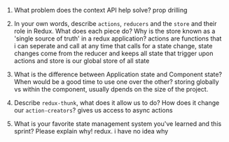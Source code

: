 1. What problem does the context API help solve?
prop drilling
1. In your own words, describe `actions`, `reducers` and the `store` and their role in Redux. What does each piece do? Why is the store known as a 'single source of truth' in a redux application?
actions are functions that i can seperate and call at any time that calls for a state change, state changes come from the reducer and keeps all state that trigger upon actions and store is our global store of all state

1. What is the difference between Application state and Component state? When would be a good time to use one over the other?
storing globally vs within the component, usually dpends on the size of the project. 

1. Describe `redux-thunk`, what does it allow us to do? How does it change our `action-creators`?
gives us access to async actions

1. What is your favorite state management system you've learned and this sprint? Please explain why!
redux. i have no idea why
